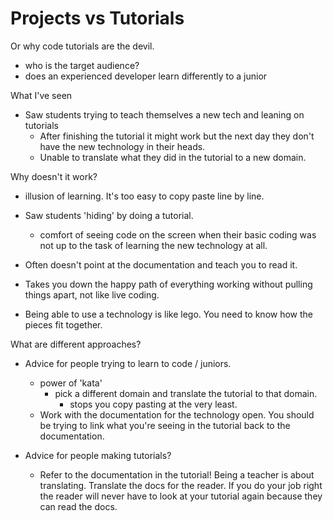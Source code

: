 # Projects vs Tutorials

Or why code tutorials are the devil.

- who is the target audience?
- does an experienced developer learn differently to a junior

What I've seen
- Saw students trying to teach themselves a new tech and leaning on tutorials
  - After finishing the tutorial it might work but the next day they don't have the new technology in their heads. 
  - Unable to translate what they did in the tutorial to a new domain.

Why doesn't it work?
- illusion of learning. It's too easy to copy paste line by line.
- Saw students 'hiding' by doing a tutorial. 
  - comfort of seeing code on the screen when their basic coding was not up to the task of learning the new technology at all.
- Often doesn't point at the documentation and teach you to read it.
- Takes you down the happy path of everything working without pulling things apart, not like live coding.

- Being able to use a technology is like lego. You need to know how the pieces fit together. 

What are different approaches?

- Advice for people trying to learn to code / juniors.
  - power of 'kata'
    - pick a different domain and translate the tutorial to that domain. 
      - stops you copy pasting at the very least.
  - Work with the documentation for the technology open. You should be trying to link what you're seeing in the tutorial back to the documentation.

- Advice for people making tutorials?
  - Refer to the documentation in the tutorial! Being a teacher is about translating. Translate the docs for the reader. If you do your job right the reader will never have to look at your tutorial again because they can read the docs.
